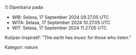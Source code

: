 ⏰ Diperbarui pada:
- WIB: Selasa, 17 September 2024 09.27.05 UTC
- WITA: Selasa, 17 September 2024 10.27.05 UTC
- WIT: Selasa, 17 September 2024 11.27.05 UTC

Kutipan Inspiratif:
"The earth has music for those who listen."


Kategori: nature

